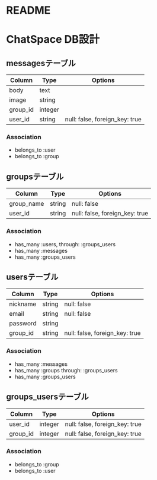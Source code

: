 # README
# ChatSpace DB設計


## messagesテーブル
|Column|Type|Options|
|------|----|-------|
|body|text||
|image|string||
|group_id|integer||null: false, foreign_key: true|
|user_id|string|null: false, foreign_key: true|
### Association
- belongs_to :user
- belongs_to :group



## groupsテーブル
|Column|Type|Options|
|------|----|-------|
|group_name|string|null: false|
|user_id|string|null: false, foreign_key: true|
### Association
- has_many :users, through: :groups_users
- has_many :messages
- has_many :groups_users



## usersテーブル
|Column|Type|Options|
|------|----|-------|
|nickname|string|null: false|
|email|string|null: false|
|password|string||null: false|
|group_id|string|null: false, foreign_key: true|
### Association
- has_many :messages
- has_many :groups through: :groups_users
- has_many :groups_users


## groups_usersテーブル
|Column|Type|Options|
|------|----|-------|
|user_id|integer|null: false, foreign_key: true|
|group_id|integer|null: false, foreign_key: true|
### Association
- belongs_to :group
- belongs_to :user

